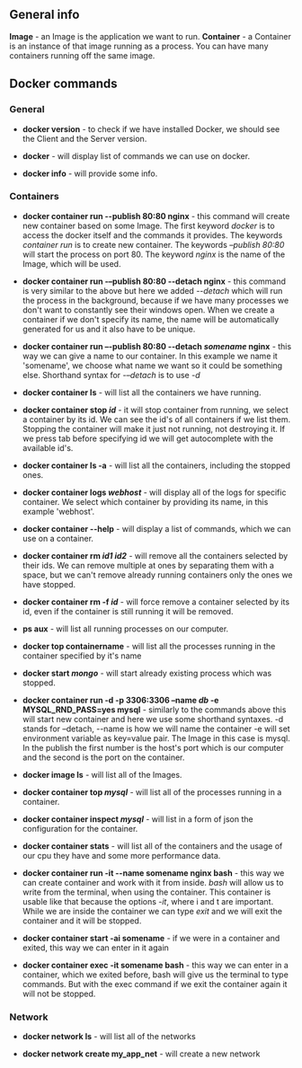 ## General info

**Image** - an Image is the application we want to run.
**Container** - a Container is an instance of that image running as a process. You can have many containers running off the same image.

## Docker commands

### General

- **docker version** - to check if we have installed Docker, we should see the Client and the Server version.

- **docker** - will display list of commands we can use on docker.

- **docker info** - will provide some info.

### Containers

- **docker container run --publish 80:80 nginx** - this command will create new container based on some Image. The first keyword *docker* is to access the docker itself and the commands it provides. The keywords *container run* is to create new container. The keywords *–publish 80:80* will start the process on port 80. The keyword *nginx* is the name of the Image, which will be used.

- **docker container run -–publish 80:80 --detach nginx** - this command is very similar to the above but here we added *--detach* which will run the process in the background, because if we have many processes we don't want to constantly see their windows open. When we create a container if we don't specify its name, the name will be automatically generated for us and it also have to be unique.

- **docker container run –-publish 80:80 --detach *somename* nginx** - this way we can give a name to our container. In this example we name it 'somename', we choose what name we want so it could be something else. Shorthand syntax for *-–detach* is to use *-d*

- **docker container ls** - will list all the containers we have running.

- **docker container stop *id*** - it will stop container from running, we select a container by its id. We can see the id's of all containers if we list them. Stopping the container will make it just not running, not destroying it. If we press tab before specifying id we will get autocomplete with the available id's.

- **docker container ls -a** - will list all the containers, including the stopped ones.

- **docker container logs *webhost*** - will display all of the logs for specific container. We select which container by providing its name, in this example 'webhost'.

- **docker container --help** - will display a list of commands, which we can use on a container.

- **docker container rm *id1* *id2*** - will remove all the containers selected by their ids. We can remove multiple at ones by separating them with a space, but we can't remove already running containers only the ones we have stopped.

- **docker container rm -f *id*** - will force remove a container selected by its id, even if the container is still running it will be removed.

- **ps aux** - will list all running processes on our computer.

- **docker top containername** - will list all the processes running in the container specified by it's name

- **docker start *mongo*** - will start already existing process which was stopped.

- **docker container run -d -p 3306:3306 –name *db* -e MYSQL_RND_PASS=yes mysql** - similarly to the commands above this will start new container and here we use some shorthand syntaxes. -d stands for –detach, --name is how we will name the container -e will set environment variable as key=value pair. The Image in this case is mysql. In the publish the first number is the host's port which is our computer and the second is the port on the container.

- **docker image ls** - will list all of the Images.

- **docker container top *mysql*** - will list all of the processes running in a container.

- **docker container inspect *mysql*** - will list in a form of json the configuration for the container.

- **docker container stats** - will list all of the containers and the usage of our cpu they have and some more performance data.

- **docker container run -it --name somename nginx bash** - this way we can create container and work with it from inside. *bash* will allow us to write from the terminal, when using the container. This container is usable like that because the options *-it*, where i and t are important. While we are inside the container we can type *exit* and we will exit the container and it will be stopped.

- **docker container start -ai somename** - if we were in a container and exited, this way we can enter in it again

- **docker container exec -it somename bash** - this way we can enter in a container, which we exited before, bash will give us the terminal to type commands. But with the exec command if we exit the container again it will not be stopped.

### Network

- **docker network ls** - will list all of the networks

- **docker network create my_app_net** - will create a new network
